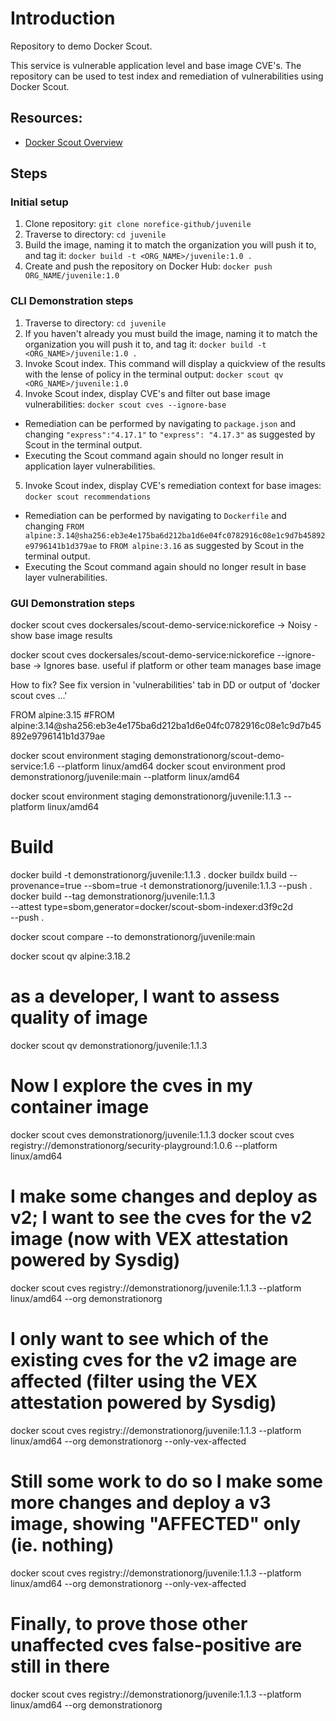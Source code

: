 # Introduction

Repository to demo Docker Scout. 

This service is vulnerable application level and base image CVE's. The repository can be used to test index and remediation of vulnerabilities using Docker Scout.

## Resources:
* [Docker Scout Overview](https://docs.docker.com/scout/)

## Steps

### Initial setup
1. Clone repository: 
`git clone norefice-github/juvenile`
2. Traverse to directory:
`cd juvenile`
3. Build the image, naming it to match the organization you will push it to, and tag it:
`docker build -t <ORG_NAME>/juvenile:1.0 .`
4. Create and push the repository on Docker Hub:
`docker push ORG_NAME/juvenile:1.0`

### CLI Demonstration steps
1. Traverse to directory:
`cd juvenile`
2. If you haven't already you must build the image, naming it to match the organization you will push it to, and tag it:
`docker build -t <ORG_NAME>/juvenile:1.0 .`
3. Invoke Scout index. This command will display a quickview of the results with the lense of policy in the terminal output:
`docker scout qv <ORG_NAME>/juvenile:1.0`
4. Invoke Scout index, display CVE's and filter out base image vulnerabilities:
`docker scout cves --ignore-base`
  - Remediation can be performed by navigating to  `package.json` and changing `"express":"4.17.1"` to `"express": "4.17.3"` as suggested by Scout in the terminal output. 
  - Executing the Scout command again should no longer result in application layer vulnerabilities.
5. Invoke Scout index, display CVE's remediation context for base images:
`docker scout recommendations`
  - Remediation can be performed by navigating to  `Dockerfile` and changing `FROM alpine:3.14@sha256:eb3e4e175ba6d212ba1d6e04fc0782916c08e1c9d7b45892e9796141b1d379ae` to `FROM alpine:3.16` as suggested by Scout in the terminal output. 
  - Executing the Scout command again should no longer result in base layer vulnerabilities.



### GUI Demonstration steps


docker scout cves dockersales/scout-demo-service:nickorefice -> Noisy - show base image results

docker scout cves dockersales/scout-demo-service:nickorefice --ignore-base -> Ignores base. useful if platform or other team manages base image

How to fix?
See fix version in 'vulnerabilities' tab in DD or output of 'docker scout cves ...'

FROM alpine:3.15
#FROM alpine:3.14@sha256:eb3e4e175ba6d212ba1d6e04fc0782916c08e1c9d7b45892e9796141b1d379ae

docker scout environment staging demonstrationorg/scout-demo-service:1.6 --platform linux/amd64
docker scout environment prod demonstrationorg/juvenile:main --platform linux/amd64


docker scout environment staging demonstrationorg/juvenile:1.1.3 --platform linux/amd64

# Build
docker build -t demonstrationorg/juvenile:1.1.3 . 
docker buildx build --provenance=true --sbom=true -t demonstrationorg/juvenile:1.1.3 --push .
docker build --tag demonstrationorg/juvenile:1.1.3 \
  --attest type=sbom,generator=docker/scout-sbom-indexer:d3f9c2d \
  --push .


docker scout compare --to demonstrationorg/juvenile:main

docker scout qv alpine:3.18.2

# as a developer, I want to assess quality of image
docker scout qv demonstrationorg/juvenile:1.1.3

# Now I explore the cves in my container image
docker scout cves demonstrationorg/juvenile:1.1.3
docker scout cves registry://demonstrationorg/security-playground:1.0.6 --platform linux/amd64

# I make some changes and deploy as v2; I want to see the cves for the v2 image (now with VEX attestation powered by Sysdig)
docker scout cves registry://demonstrationorg/juvenile:1.1.3  --platform linux/amd64 --org demonstrationorg

# I only want to see which of the existing cves for the v2 image are affected (filter using the VEX attestation powered by Sysdig)
docker scout cves registry://demonstrationorg/juvenile:1.1.3  --platform linux/amd64 --org demonstrationorg --only-vex-affected

# Still some work to do so I make some more changes and deploy a v3 image, showing "AFFECTED" only (ie. nothing)
docker scout cves registry://demonstrationorg/juvenile:1.1.3  --platform linux/amd64 --org demonstrationorg --only-vex-affected

# Finally, to prove those other unaffected cves false-positive are still in there 
docker scout cves registry://demonstrationorg/juvenile:1.1.3  --platform linux/amd64 --org demonstrationorg